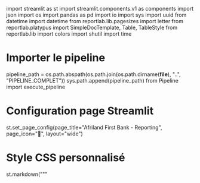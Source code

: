 import streamlit as st
import streamlit.components.v1 as components
import json
import os
import pandas as pd
import io
import sys
import uuid
from datetime import datetime
from reportlab.lib.pagesizes import letter
from reportlab.platypus import SimpleDocTemplate, Table, TableStyle
from reportlab.lib import colors
import shutil
import time

# Importer le pipeline
pipeline_path = os.path.abspath(os.path.join(os.path.dirname(__file__), "..", "PIPELINE_COMPLET"))
sys.path.append(pipeline_path)
from Pipeline import execute_pipeline

# Configuration page Streamlit
st.set_page_config(page_title="Afriland First Bank - Reporting", page_icon="🏦", layout="wide")

# Style CSS personnalisé
st.markdown("""
    <style>
        /* Style général */
        .main { background-color: #f8f9fa; }
        
        /* Messages utilisateur */
        .user-message {
            background-color: #c8102e;
            color: white;
            padding: 10px 15px;
            border-radius: 15px 15px 0 15px;
            margin: 5px 0;
            max-width: 80%;
            float: right;
            clear: both;
        }
        
        /* Messages bot */
        .bot-message {
            background-color: #f0f0f0;
            color: #333;
            padding: 10px 15px;
            border-radius: 15px 15px 15px 0;
            margin: 5px 0;
            max-width: 80%;
            float: left;
            clear: both;
        }
        
        /* Sidebar */
        .sidebar .sidebar-content {
            background-color: #002d72;
            color: white;
        }
        
        /* Boutons */
        .stButton>button {
            background-color: #c8102e;
            color: white;
            border: none;
            border-radius: 5px;
            padding: 10px 20px;
            font-weight: bold;
        }
        
        .stButton>button:hover {
            background-color: #a00d26;
            color: white;
        }
        
        /* Input */
        .stTextInput>div>div>input {
            border-radius: 5px;
            border: 1px solid #c8102e;
        }
        
        /* Logo dans la sidebar */
        .logo-container {
            text-align: center;
            padding: 20px 0;
        }
        
        .logo-img {
            max-width: 80%;
            border-radius: 5px;
        }
    </style>
""", unsafe_allow_html=True)

# Nettoyage des anciennes sessions
def clean_old_sessions(base_dir="tmp_sessions", max_age_minutes=60):
    now = time.time()
    if not os.path.exists(base_dir):
        return
    for folder in os.listdir(base_dir):
        folder_path = os.path.join(base_dir, folder)
        if os.path.isdir(folder_path):
            age_minutes = (now - os.path.getmtime(folder_path)) / 60
            if age_minutes > max_age_minutes:
                try:
                    shutil.rmtree(folder_path)
                except Exception as e:
                    print(f"Erreur suppression : {e}")

# Initialiser la session Streamlit
if "messages" not in st.session_state:
    st.session_state.messages = []
if "pipeline_executed" not in st.session_state:
    st.session_state.pipeline_executed = False
if "last_output_path" not in st.session_state:
    st.session_state.last_output_path = None
if "summary_html_path" not in st.session_state:
    st.session_state.summary_html_path = None
if "last_user_input" not in st.session_state:
    st.session_state.last_user_input = None
if "query_count" not in st.session_state:
    st.session_state.query_count = 0
if "query_logs" not in st.session_state:
    st.session_state.query_logs = []
if "session_id" not in st.session_state:
    st.session_state.session_id = f"{datetime.now().strftime('%Y%m%d_%H%M%S')}_{str(uuid.uuid4())[:8]}"

# Créer le dossier de session
base_session_dir = "tmp_sessions"
session_dir = os.path.join(base_session_dir, st.session_state.session_id)
os.makedirs(session_dir, exist_ok=True)
clean_old_sessions(base_session_dir, 1440)

# Sidebar avec logo
with st.sidebar:
    st.markdown("""
        <div class="logo-container">
            <h3>Afriland First Bank</h3>
            <!-- Remplacez 'logo_afriland.jpg' par le chemin de votre image -->
            <img src="https://via.placeholder.com/150x80.png?text=Afriland+Logo" class="logo-img" alt="Logo Afriland First Bank">
        </div>
    """, unsafe_allow_html=True)
    
    st.markdown("---")
    st.markdown("**Session ID:**")
    st.code(st.session_state.session_id)
    
    if st.session_state.query_logs:
        st.markdown("**Historique des requêtes:**")
        for log in st.session_state.query_logs[-5:]:  # Affiche les 5 dernières requêtes
            st.markdown(f"🔹 {log['phrase'][:30]}...")

# Bandeau principal
st.markdown("""
    <div style="background-color:#002d72;padding:15px;border-radius:10px;color:white;text-align:center;">
        <h2 style="color:white;margin:0;">Afriland First Bank - IA Reporting</h2>
        <p style="margin:0;">Générez des rapports automatisés à partir de vos requêtes</p>
    </div>
""", unsafe_allow_html=True)

# Espacement
st.markdown("<br>", unsafe_allow_html=True)

# Affichage des messages
for message in st.session_state.messages:
    role_class = "user-message" if message["role"] == "user" else "bot-message"
    st.markdown(f'<div class="{role_class}">{message["content"]}</div>', unsafe_allow_html=True)

# Entrée utilisateur
col1, col2 = st.columns([5, 1])
with col1:
    user_input = st.text_input("Posez votre question ou décrivez le rapport souhaité :", label_visibility="collapsed", placeholder="Ex: Analyse des transactions du mois dernier")
with col2:
    if st.button("Envoyer", use_container_width=True) and user_input:
        st.session_state.messages.append({"role": "user", "content": user_input})
        st.session_state.query_count += 1
        query_id = f"{st.session_state.query_count:04d}"
        query_dir = os.path.join(session_dir, query_id)
        os.makedirs(query_dir, exist_ok=True)

        input_json_path = os.path.join(query_dir, "input_phrases.json")
        summary_html_path = os.path.join(query_dir, "summary_simple_table.html")
        visualisation_dir = os.path.join(query_dir, "visualisations")
        merged_output_path = os.path.join(query_dir, "merged_output.json")

        st.session_state.summary_html_path = summary_html_path
        st.session_state.visualisation_dir = visualisation_dir

        try:
            with open(input_json_path, "w", encoding="utf-8") as f:
                json.dump({"phrases": [user_input]}, f, ensure_ascii=False, indent=2)
        except Exception as e:
            st.error(f"Erreur création input : {e}")
            st.stop()

        with st.spinner("Analyse en cours... Veuillez patienter."):
            try:
                execute_pipeline(output_directory=query_dir)

                if os.path.exists(merged_output_path):
                    with open(merged_output_path, "r", encoding="utf-8") as f:
                        result = json.load(f)
                    bot_response = f"✅ Analyse terminée pour : '{user_input}'"
                    st.session_state.pipeline_executed = True
                    st.session_state.last_output_path = merged_output_path
                    st.session_state.last_user_input = user_input
                    st.session_state.query_logs.append({
                        "id": query_id,
                        "phrase": user_input,
                        "timestamp": datetime.now().strftime("%Y-%m-%d %H:%M:%S"),
                        "dir": query_dir
                    })

                    # Affichage immédiat du résultat
                    st.success(bot_response)

                    # Visualisations PNG
                    if os.path.exists(visualisation_dir):
                        image_files = [f for f in os.listdir(visualisation_dir) if f.endswith(".png")]
                        for image_file in sorted(image_files):
                            st.image(os.path.join(visualisation_dir, image_file), caption=image_file, use_column_width=True)
                    else:
                        st.warning("Aucune visualisation trouvée.")

                    # Tableau HTML
                    if os.path.exists(summary_html_path):
                        with open(summary_html_path, "r", encoding="utf-8") as f:
                            html_content = f.read()
                        try:
                            df = pd.read_html(io.StringIO(html_content.replace("'", '"')))[0]
                            st.markdown("### 📊 Aperçu du rapport généré :")
                            st.dataframe(df, use_container_width=True)
                        except Exception as e:
                            st.error(f"Erreur affichage tableau : {e}")
                    else:
                        st.warning("Le fichier summary_simple_table.html est introuvable.")

                else:
                    st.error("Le fichier de sortie n'a pas été généré.")

            except Exception as e:
                st.error(f"Erreur exécution pipeline : {e}")

